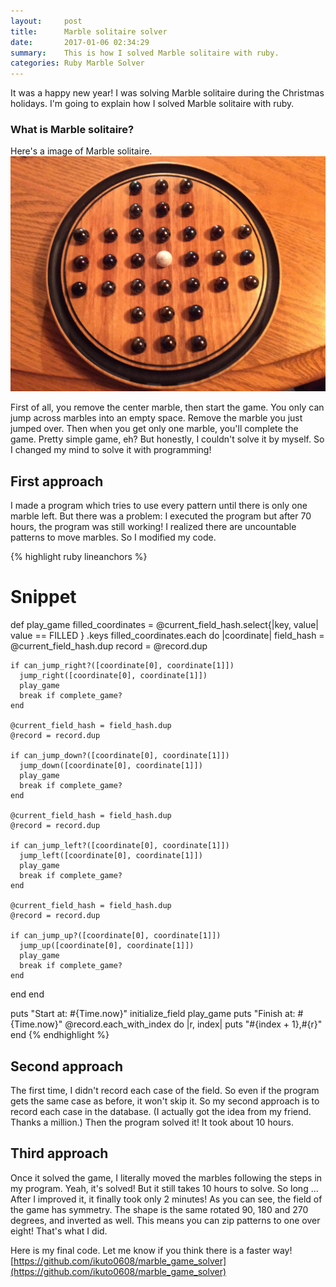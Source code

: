 ```yaml
---
layout:     post
title:      Marble solitaire solver
date:       2017-01-06 02:34:29
summary:    This is how I solved Marble solitaire with ruby.
categories: Ruby Marble Solver
---
```


It was a happy new year! I was solving Marble solitaire during the Christmas holidays. I'm going to explain how I solved Marble solitaire with ruby.


### What is Marble solitaire?

Here's a image of Marble solitaire.
![marble](https://github.com/ikuto0608/marble_game_solver/blob/master/images/sample1.jpg?raw=true)

First of all, you remove the center marble, then start the game.
You only can jump across marbles into an empty space.
Remove the marble you just jumped over.
Then when you get only one marble, you'll complete the game.
Pretty simple game, eh? But honestly, I couldn't solve it by myself. So I changed my mind to solve it with programming!


## First approach

I made a program which tries to use every pattern until there is only one marble left.
But there was a problem: I executed the program but after 70 hours, the program was still working! I realized there are uncountable patterns to move marbles. So I modified my code.

{% highlight ruby lineanchors %}
# Snippet
def play_game
  filled_coordinates = @current_field_hash.select{|key, value| value == FILLED }
                                          .keys
  filled_coordinates.each do |coordinate|
    field_hash = @current_field_hash.dup
    record = @record.dup

    if can_jump_right?([coordinate[0], coordinate[1]])
      jump_right([coordinate[0], coordinate[1]])
      play_game
      break if complete_game?
    end

    @current_field_hash = field_hash.dup
    @record = record.dup

    if can_jump_down?([coordinate[0], coordinate[1]])
      jump_down([coordinate[0], coordinate[1]])
      play_game
      break if complete_game?
    end

    @current_field_hash = field_hash.dup
    @record = record.dup

    if can_jump_left?([coordinate[0], coordinate[1]])
      jump_left([coordinate[0], coordinate[1]])
      play_game
      break if complete_game?
    end

    @current_field_hash = field_hash.dup
    @record = record.dup

    if can_jump_up?([coordinate[0], coordinate[1]])
      jump_up([coordinate[0], coordinate[1]])
      play_game
      break if complete_game?
    end

  end
end


puts "Start at: #{Time.now}"
initialize_field
play_game
puts "Finish at: #{Time.now}"
@record.each_with_index do |r, index|
  puts "#{index + 1},#{r}"
end
{% endhighlight %}

## Second approach

The first time, I didn't record each case of the field. So even if the program gets the same case as before, it won't skip it. So my second approach is to record each case in the database. (I actually got the idea from my friend. Thanks a million.)
Then the program solved it! It took about 10 hours.

## Third approach

Once it solved the game, I literally moved the marbles following the steps in my program. Yeah, it's solved!
But it still takes 10 hours to solve. So long ...
After I improved it, it finally took only 2 minutes!
As you can see, the field of the game has symmetry. The shape is the same rotated 90, 180 and 270 degrees, and inverted as well.
This means you can zip patterns to one over eight! That's what I did.

Here is my final code. Let me know if you think there is a faster way!
[https://github.com/ikuto0608/marble_game_solver](https://github.com/ikuto0608/marble_game_solver)
